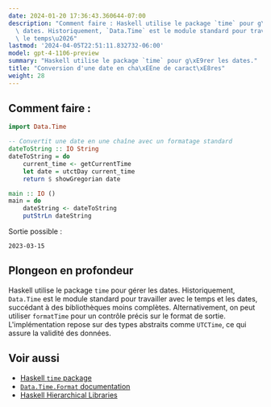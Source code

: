 ```yaml
---
date: 2024-01-20 17:36:43.360644-07:00
description: "Comment faire : Haskell utilise le package `time` pour g\xE9rer les\
  \ dates. Historiquement, `Data.Time` est le module standard pour travailler avec\
  \ le temps\u2026"
lastmod: '2024-04-05T22:51:11.832732-06:00'
model: gpt-4-1106-preview
summary: "Haskell utilise le package `time` pour g\xE9rer les dates."
title: "Conversion d'une date en cha\xEEne de caract\xE8res"
weight: 28
---
```


## Comment faire :
```Haskell
import Data.Time

-- Convertit une date en une chaîne avec un formatage standard
dateToString :: IO String
dateToString = do
    current_time <- getCurrentTime
    let date = utctDay current_time
    return $ showGregorian date

main :: IO ()
main = do
    dateString <- dateToString
    putStrLn dateString
```
Sortie possible :
```
2023-03-15
```

## Plongeon en profondeur
Haskell utilise le package `time` pour gérer les dates. Historiquement, `Data.Time` est le module standard pour travailler avec le temps et les dates, succédant à des bibliothèques moins complètes. Alternativement, on peut utiliser `formatTime` pour un contrôle précis sur le format de sortie. L'implémentation repose sur des types abstraits comme `UTCTime`, ce qui assure la validité des données.

## Voir aussi
- [Haskell `time` package](https://hackage.haskell.org/package/time)
- [`Data.Time.Format` documentation](https://hackage.haskell.org/package/time-1.9.3/docs/Data-Time-Format.html)
- [Haskell Hierarchical Libraries](https://downloads.haskell.org/~ghc/latest/docs/html/libraries/)
